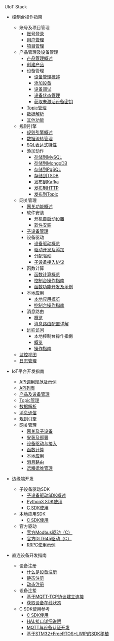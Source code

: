 <div class="sidebar_title icon__uiotstack"> UIoT Stack</div>      

* 控制台操作指南
  * 账号及项目管理
  	* [账号登录](/uiot-stack/控制台操作指南/账号及项目管理/账号登录)
  	* [用户管理](/uiot-stack/控制台操作指南/账号及项目管理/用户管理)
  	* [项目管理](/uiot-stack/控制台操作指南/账号及项目管理/项目管理)
  * 产品管理及设备管理
  	* [产品管理概述](/uiot-stack/控制台操作指南/产品管理/产品管理概述)
  	* [创建产品](/uiot-stack/控制台操作指南/产品管理/创建产品)
  	* 设备管理
  		* [设备管理概述](/uiot-stack/控制台操作指南/产品管理/设备管理/设备管理概述)
  		* [添加设备](/uiot-stack/控制台操作指南/产品管理/设备管理/添加设备)
  		* [设备调试](/uiot-stack/控制台操作指南/产品管理/设备管理/设备调试)
  		* [设备状态管理](/uiot-stack/控制台操作指南/产品管理/设备管理/设备状态管理)
  		* [获取未激活设备密钥](/uiot-stack/控制台操作指南/产品管理/设备管理/获取未激活设备密钥)
  	* [Topic管理](/uiot-stack/控制台操作指南/产品管理/Topic管理)
  	* [数据解析](/uiot-stack/控制台操作指南/产品管理/数据解析)
  	* [其他功能](/uiot-stack/控制台操作指南/产品管理/其他功能)
  * 规则引擎
  	* [规则引擎概述](/uiot-stack/控制台操作指南/规则引擎/规则引擎概览)
  	* [数据流转管理](/uiot-stack/控制台操作指南/规则引擎/数据流转管理)
  	* [SQL表达式特性](/uiot-stack/控制台操作指南/规则引擎/SQL表达式特性)
  	* 添加动作
  		* [存储到MySQL](/uiot-stack/控制台操作指南/规则引擎/添加动作/存储到MySQL)
  		* [存储到MongoDB](/uiot-stack/控制台操作指南/规则引擎/添加动作/存储到MongoDB)
  		* [存储到PgSQL](/uiot-stack/控制台操作指南/规则引擎/添加动作/存储到PgSQL)
  		* [存储到TSDB](/uiot-stack/控制台操作指南/规则引擎/添加动作/存储到TSDB)
  		* [发布到Kafka](/uiot-stack/控制台操作指南/规则引擎/添加动作/发布到Kafka)
  		* [发布到HTTP](/uiot-stack/控制台操作指南/规则引擎/添加动作/发布到HTTP)
  		* [发布到Topic](/uiot-stack/控制台操作指南/规则引擎/添加动作/发布到Topic)
  * 网关管理
    * [网关功能概述](/uiot-stack/控制台操作指南/网关管理/网关功能概述)
    * 软件安装
      * [开机自启动设置](/uiot-stack/控制台操作指南/网关管理/软件安装/开机自启动设置)
      * [软件安装](/uiot-stack/控制台操作指南/网关管理/软件安装/软件安装)
    * [子设备管理](/uiot-stack/控制台操作指南/网关管理/子设备管理)
    * 设备驱动
    	* [设备驱动概览](/uiot-stack/控制台操作指南/网关管理/设备驱动/设备驱动概览)
    	* [驱动开发及添加](/uiot-stack/控制台操作指南/网关管理/设备驱动/驱动开发及添加)
    	* [分配驱动](/uiot-stack/控制台操作指南/网关管理/设备驱动/分配驱动)
    	* [子设备接入协议](/uiot-stack/控制台操作指南/网关管理/设备驱动/子设备接入协议)
    * 函数计算
      * [函数计算概览](/uiot-stack/控制台操作指南/网关管理/函数计算/函数计算概览)
      * [控制台操作指南](/uiot-stack/控制台操作指南/网关管理/函数计算/控制台操作指南)
      * [函数功能开发及示例](/uiot-stack/控制台操作指南/网关管理/函数计算/函数功能开发及示例)
    * 本地应用
      * [本地应用概览](/uiot-stack/控制台操作指南/网关管理/本地应用/本地应用概览)
      * [控制台操作指南](/uiot-stack/控制台操作指南/网关管理/本地应用/控制台操作指南)
    * 消息路由
    	* [概览](/uiot-stack/控制台操作指南/网关管理/消息路由/概览)
    	* [消息路由配置详解](/uiot-stack/控制台操作指南/网关管理/消息路由/消息路由配置详解)
    * [远程访问](/uiot-stack/控制台操作指南/网关管理/远程访问)
		* 本地控制台操作指南
    	* [概览](/uiot-stack/控制台操作指南/网关管理/本地控制台操作指南/概览)
    	* [操作指南](/uiot-stack/控制台操作指南/网关管理/本地控制台操作指南/操作指南)
  * [监控视图](/uiot-stack/控制台操作指南/监控视图)
  * [日志管理](/uiot-stack/控制台操作指南/日志管理)
  
* IoT平台开发指南
	* [API调用规范及示例](/uiot-stack/IoT平台开发指南/API调用规范及示例)
	* [API列表](/uiot-stack/IoT平台开发指南/API列表)
	* [产品及设备管理](/uiot-stack/IoT平台开发指南/产品及设备管理)
	* [Topic管理](/uiot-stack/IoT平台开发指南/Topic管理)
	* [数据解析](/uiot-stack/IoT平台开发指南/数据解析)
	* [消息通信](/uiot-stack/IoT平台开发指南/消息通信)
	* [规则引擎](/uiot-stack/IoT平台开发指南/规则引擎)
	* 网关管理
		* [网关及子设备](/uiot-stack/IoT平台开发指南/网关管理/网关及子设备)
		* [安装及部署](/uiot-stack/IoT平台开发指南/网关管理/安装及部署)
		* [设备驱动与接入](/uiot-stack/IoT平台开发指南/网关管理/设备驱动与接入)
		* [函数计算](/uiot-stack/IoT平台开发指南/网关管理/函数计算)
		* [本地应用](/uiot-stack/IoT平台开发指南/网关管理/本地应用)
		* [消息路由](/uiot-stack/IoT平台开发指南/网关管理/消息路由)
		* [远程运维管理](/uiot-stack/IoT平台开发指南/网关管理/远程运维管理)
* 边缘端开发
	* 子设备驱动SDK
		* [子设备驱动SDK概述](/uiot-stack/边缘端开发/子设备驱动SDK/子设备驱动SDK概述)
		* [Python3 SDK使用](/uiot-stack/边缘端开发/子设备驱动SDK/Python3_SDK使用)
		* [C SDK使用](/uiot-stack/边缘端开发/子设备驱动SDK/C_SDK使用)
	* 本地应用SDK
		* [C SDK使用](/uiot-stack/边缘端开发/本地应用SDK/C_SDK使用)
	* 官方驱动
		* [官方Modbus驱动（C）](/uiot-stack/边缘端开发/官方驱动/官方Modbus驱动（C）)
		* [官方DLT645驱动（C）](/uiot-stack/边缘端开发/官方驱动/官方DLT645驱动（C）)
		* [RRPC使用示例](/uiot-stack/边缘端开发/官方驱动/RRPC使用示例)
* 直连设备开发指南
	* 设备注册
		* [什么是设备注册](/uiot-stack/直连设备开发指南/设备注册/什么是设备注册)
		* [静态注册](/uiot-stack/直连设备开发指南/设备注册/静态注册)
		* [动态注册](/uiot-stack/直连设备开发指南/设备注册/动态注册)	
	* 设备连接
		* [基于MQTT-TCP协议建立连接](/uiot-stack/直连设备开发指南/设备连接/基于MQTT-TCP协议建立连接)
		* [获取设备在线状态](/uiot-stack/直连设备开发指南/设备连接/获取设备在线状态)	
	* C SDK使用参考
		* [C SDK使用](/uiot-stack/直连设备开发指南/C_SDK使用参考/C_SDK使用)
		* [HAL接口详细说明](/uiot-stack/直连设备开发指南/C_SDK使用参考/HAL接口详细说明)
		* [MQTT与设备认证开发](/uiot-stack/直连设备开发指南/C_SDK使用参考/MQTT与设备认证开发)
		* [基于STM32+FreeRTOS+LWIP的SDK移植](/uiot-stack/直连设备开发指南/C_SDK使用参考/基于STM32+FreeRTOS+LWIP的SDK移植)



